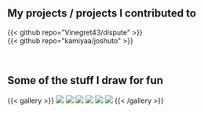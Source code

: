 <br/>

## My projects / projects I contributed to

{{< github repo="Vinegret43/dispute" >}}
<br/>
{{< github repo="kamiyaa/joshuto" >}}

<br/>

## Some of the stuff I draw for fun

{{< gallery >}}
  <img src="gallery/diablo.jpg" class="grid-w33"/>
  <img src="gallery/rhea.jpg" class="grid-w33"/>
  <img src="gallery/ship.jpg" class="grid-w33"/>
  <img src="gallery/orbit.jpg" class="grid-w50"/>
  <img src="gallery/yt.jpg" class="grid-w50"/>
  <img src="gallery/dontfall.jpg" class="grid-w100"/>
{{< /gallery >}}
